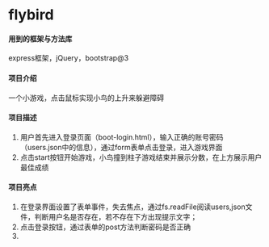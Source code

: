 # flybird
#### 用到的框架与方法库
express框架，jQuery，bootstrap@3

#### 项目介绍
一个小游戏，点击鼠标实现小鸟的上升来躲避障碍

#### 项目描述
1. 用户首先进入登录页面（boot-login.html），输入正确的账号密码（users.json中的信息），通过form表单点击登录，进入游戏界面
2. 点击start按钮开始游戏，小鸟撞到柱子游戏结束并展示分数，在上方展示用户最佳成绩

#### 项目亮点
1. 在登录界面设置了表单事件，失去焦点，通过fs.readFile阅读users,json文件，判断用户名是否存在，若不存在下方出现提示文字；
2. 点击登录按钮，通过表单的post方法判断密码是否正确
3. 
